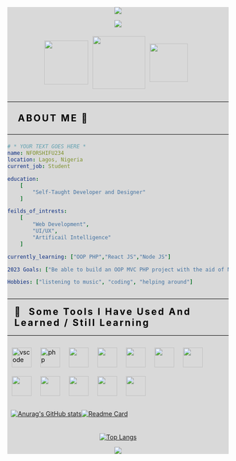 <!-- [![MasterHead] ( http://nforshifu.com/images/nforshifu-logo-2.png ) ]

<h1> <b>Hi🌚</b> , I am <mark style="padding:10px;font-weight:bold;" >Shifu-Nfor Nyuiring-yoh Rhagninyui</mark> </h1>
<h2> <b>Bonnjour🌚</b>, Je m'apple Shifu-Nfor Nyuiring-yoh Rhagninyui</h2>
<h2> <b>Hola🌚</b> mi nombre es </h2> -->

<div  style="background:#D9D9D9;color: #000;">

<p align="center">
  <img src="https://capsule-render.vercel.app/api?text=NFORSHIFU234👩‍💻&animation=twinkling&type=waving&color=0:5160F9,100:ebebeb33&height=300&fontColor=bbbdd7&theme=gruvbox"/>
</p>

<div align="center" style="margin-bottom:20px;" >

<img src="https://media.giphy.com/media/fdYj0ekdoE0sbv6bCv/giphy.gif" />

</div>

<div style="display: flex;justify-content: center; align-items:center;" align="center" >

<a href="https://www.instagram.com/nforshifu234.dev/" style="margin-right:10px;">
  <img height="100" src="https://nforshifu-234.github.io/assets/img/2232327_instagram%20logo_logo_social%20media_instagram_icon.png"/>
</a>

<a href="https://twitter.com/nforshifu234.dev/" style="margin-right:10px;">
  <img height="120" src="https://nforshifu-234.github.io/assets/img/2184650_logo_twitter_social media_twitter bird_icon.png"/>
</a>

<a href="mailto:nforshifu234.dev@gmail.com" style="margin-right:10px;">
  <img height="87" src="https://nforshifu-234.github.io/assets/img/8673571_ic_fluent_person_mail_filled_icon.png"/>
</a>

</div>

<h2 style="padding:1.5rem;font-weight:bold;text-transform:uppercase;letter-spacing:3px;border-top:1px solid #000;border-bottom:1px solid #000;margin-bottom:20px;" >
    About Me 🌚
</h2>

```yaml
# * YOUR TEXT GOES HERE *
name: NFORSHIFU234
location: Lagos, Nigeria
current_job: Student

education: 
    [
        "Self-Taught Developer and Designer"
    ]

feilds_of_intrests: 
    [
        "Web Development",
        "UI/UX",
        "Artificail Intelligence"
    ]

currently_learning: ["OOP PHP","React JS","Node JS"]

2023 Goals: ["Be able to build an OOP MVC PHP project with the aid of Node JS and React JS"]

Hobbies: ["listening to music", "coding", "helping around"]

```

<h2 style="padding:1rem;font-weight:bold;text-transform:capitalize;letter-spacing:3px;border-top:1px solid #000;border-bottom:1px solid #000;"> 🚀 &nbsp;Some Tools I Have Used and Learned / Still Learning</h2>

<div  style="display: flex;justify-content: left; align-items:center;flex-wrap:wrap;">

<img src="https://cdn.jsdelivr.net/gh/devicons/devicon/icons/vscode/vscode-original.svg" alt="vscode" width="45" height="45" style="margin:10px;"  />

<img src="https://cdn.jsdelivr.net/gh/devicons/devicon/icons/php/php-original.svg" alt="php" width="45" height="45" style="margin:10px;"/>


<img src="https://cdn.jsdelivr.net/gh/devicons/devicon/icons/html5/html5-original.svg" width="45" height="45" style="margin:10px;" />

<img src="https://cdn.jsdelivr.net/gh/devicons/devicon/icons/css3/css3-original.svg" width="45" height="45" style="margin:10px;" />

<img src="https://cdn.jsdelivr.net/gh/devicons/devicon/icons/javascript/javascript-original.svg" width="45" height="45" style="margin:10px;" />

<img src="https://cdn.jsdelivr.net/gh/devicons/devicon/icons/bootstrap/bootstrap-original.svg" width="45" height="45" style="margin:10px;" />

<img src="https://cdn.jsdelivr.net/gh/devicons/devicon/icons/github/github-original.svg" width="45" height="45" style="margin:10px;" />

<img src="https://cdn.jsdelivr.net/gh/devicons/devicon/icons/canva/canva-original.svg" width="45" height="45" style="margin:10px;" />

<img src="https://cdn.jsdelivr.net/gh/devicons/devicon/icons/figma/figma-original.svg" width="45" height="45" style="margin:10px;" />

<img src="https://cdn.jsdelivr.net/gh/devicons/devicon/icons/codepen/codepen-plain.svg" width="45" height="45" style="margin:10px;" />

<img src="https://cdn.jsdelivr.net/gh/devicons/devicon/icons/react/react-original.svg" width="45" height="45" style="margin:10px;" />

<img src="https://cdn.jsdelivr.net/gh/devicons/devicon/icons/nodejs/nodejs-original-wordmark.svg" width="45" height="45" style="margin:10px;" />
          

</div>

<div style="display:flex;align-items:center;padding:0.5rem;">

<div class="left" style="float:left;" >

[![Anurag's GitHub stats](https://github-readme-stats.vercel.app/api?username=nforshifu-234&show_icons=true)](https://github.com/anuraghazra/github-readme-stats)

</div>

<div class="right" style="float: right;" >

[![Readme Card](https://github-readme-stats.vercel.app/api/pin/?username=nforshifu-234&repo=nforshifu-234.github.io)](https://github.com/anuraghazra/github-readme-stats)

</div>

</div>


<div align="center" >

[![Top Langs](https://github-readme-stats.vercel.app/api/top-langs/?username=nforshifu-234&layout=compact)](https://github.com/anuraghazra/github-readme-stats)

</div>

<p align="center">
  <img src="https://capsule-render.vercel.app/api?text=Thank You❤✨&type=waving&color=0:5160F9,100:ebebeb33&height=300&fontColor=bbbdd7&section=footer&reversal=true&fontAlignY=70&theme=gruvbox_light"/>
</p>

</div>
